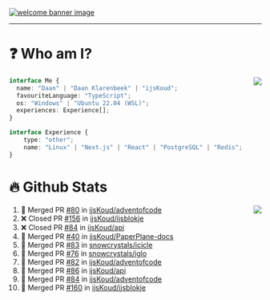 <h1 align="center" style="display:none;"></h1>

<a href="https://ijskoud.dev/"><img src="https://cdn.ijskoud.dev/files/IIcds5oPKl.png" alt="welcome banner image" /></a>

---

# ❓ Who am I?

<img align="right" src="http://gh-stats.ijskoud.dev/api/top-langs?username=ijsKoud&cache_seconds=1800&layout=compact&hide_border=true&hide_rank=true&show_icons=true&theme=dark&title_color=ffffff&hide_border=true&locale=en" />

```typescript
interface Me {
  name: "Daan" | "Daan Klarenbeek" | "ijsKoud";
  favouriteLanguage: "TypeScript";
  os: "Windows" | "Ubuntu 22.04 (WSL)";
  experiences: Experience[];
}

interface Experience {
    type: "other";
    name: "Linux" | "Next.js" | "React" | "PostgreSQL" | "Redis";
}
```

# 🔥 Github Stats

<img align="right" src="http://gh-stats.ijskoud.dev/api? username=ijsKoud&cache_seconds=1800&hide_border=true&hide_rank=true&show_icons=true&theme=dark&title_color=ffffff&hide_border=true&locale=en">

<!--START_SECTION:activity-->
1. 🎉 Merged PR [#80](https://github.com/ijsKoud/adventofcode/pull/80) in [ijsKoud/adventofcode](https://github.com/ijsKoud/adventofcode)
2. ❌ Closed PR [#156](https://github.com/ijsKoud/ijsblokje/pull/156) in [ijsKoud/ijsblokje](https://github.com/ijsKoud/ijsblokje)
3. ❌ Closed PR [#84](https://github.com/ijsKoud/api/pull/84) in [ijsKoud/api](https://github.com/ijsKoud/api)
4. 🎉 Merged PR [#40](https://github.com/ijsKoud/PaperPlane-docs/pull/40) in [ijsKoud/PaperPlane-docs](https://github.com/ijsKoud/PaperPlane-docs)
5. 🎉 Merged PR [#83](https://github.com/snowcrystals/icicle/pull/83) in [snowcrystals/icicle](https://github.com/snowcrystals/icicle)
6. 🎉 Merged PR [#76](https://github.com/snowcrystals/iglo/pull/76) in [snowcrystals/iglo](https://github.com/snowcrystals/iglo)
7. 🎉 Merged PR [#82](https://github.com/ijsKoud/adventofcode/pull/82) in [ijsKoud/adventofcode](https://github.com/ijsKoud/adventofcode)
8. 🎉 Merged PR [#86](https://github.com/ijsKoud/api/pull/86) in [ijsKoud/api](https://github.com/ijsKoud/api)
9. 🎉 Merged PR [#84](https://github.com/ijsKoud/adventofcode/pull/84) in [ijsKoud/adventofcode](https://github.com/ijsKoud/adventofcode)
10. 🎉 Merged PR [#160](https://github.com/ijsKoud/ijsblokje/pull/160) in [ijsKoud/ijsblokje](https://github.com/ijsKoud/ijsblokje)
<!--END_SECTION:activity-->

<h1 align="center" style="display:none;"></h1>
